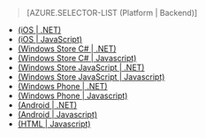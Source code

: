 > [AZURE.SELECTOR-LIST (Platform | Backend)]
- [(iOS | .NET)](/en-us/documentation/articles/mobile-services-dotnet-backend-ios-call-custom-api/)
- [(iOS | JavaScript)](/en-us/documentation/articles/mobile-services-ios-call-custom-api/)
- [(Windows Store C# | .NET)](/en-us/documentation/articles/mobile-services-dotnet-backend-windows-store-dotnet-call-custom-api/)
- [(Windows Store C# | Javascript)](/en-us/documentation/articles/mobile-services-windows-store-dotnet-call-custom-api/)
- [(Windows Store JavaScript | .NET)](/en-us/documentation/articles/mobile-services-dotnet-backend-windows-store-javascript-call-custom-api/)
- [(Windows Store JavaScript | Javascript)](/en-us/documentation/articles/mobile-services-windows-store-javascript-call-custom-api/)
- [(Windows Phone | .NET)](/en-us/documentation/articles/mobile-services-dotnet-backend-windows-phone-call-custom-api/)
- [(Windows Phone | Javascript)](/en-us/documentation/articles/mobile-services-windows-phone-call-custom-api/)
- [(Android | .NET)](/en-us/documentation/articles/mobile-services-dotnet-backend-android-call-custom-api/)
- [(Android | Javascript)](/en-us/documentation/articles/mobile-services-android-call-custom-api/)
- [(HTML | Javascript)](/en-us/documentation/articles/mobile-services-html-call-custom-api/)<!--HONumber=27-->
